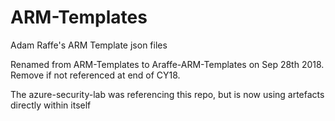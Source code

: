 # ARM-Templates

Adam Raffe's ARM Template json files

Renamed from ARM-Templates to Araffe-ARM-Templates on Sep 28th 2018.  Remove if not referenced at end of CY18.

The azure-security-lab was referencing this repo, but is now using artefacts directly within itself

